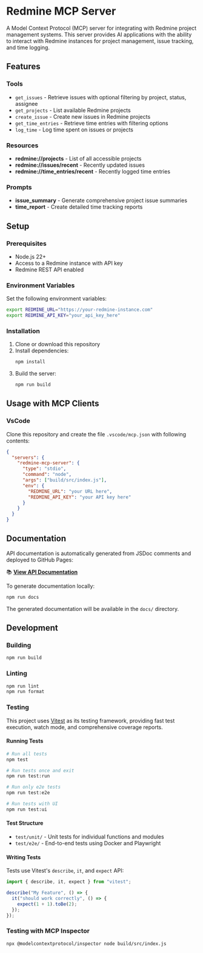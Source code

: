 # Redmine MCP Server

A Model Context Protocol (MCP) server for integrating with Redmine project
management systems. This server provides AI applications with the ability to
interact with Redmine instances for project management, issue tracking, and time
logging.

## Features

### Tools

- `get_issues` - Retrieve issues with optional filtering by project, status,
  assignee
- `get_projects` - List available Redmine projects
- `create_issue` - Create new issues in Redmine projects
- `get_time_entries` - Retrieve time entries with filtering options
- `log_time` - Log time spent on issues or projects

### Resources

- **redmine://projects** - List of all accessible projects
- **redmine://issues/recent** - Recently updated issues
- **redmine://time_entries/recent** - Recently logged time entries

### Prompts

- **issue_summary** - Generate comprehensive project issue summaries
- **time_report** - Create detailed time tracking reports

## Setup

### Prerequisites

- Node.js 22+
- Access to a Redmine instance with API key
- Redmine REST API enabled

### Environment Variables

Set the following environment variables:

```bash
export REDMINE_URL="https://your-redmine-instance.com"
export REDMINE_API_KEY="your_api_key_here"
```

### Installation

1. Clone or download this repository
2. Install dependencies:
   ```bash
   npm install
   ```
3. Build the server:
   ```bash
   npm run build
   ```

## Usage with MCP Clients

### VsCode

Clone this repository and create the file `.vscode/mcp.json` with following
contents:

```json
{
  "servers": {
    "redmine-mcp-server": {
      "type": "stdio",
      "command": "node",
      "args": ["build/src/index.js"],
      "env": {
        "REDMINE_URL": "your URL here",
        "REDMINE_API_KEY": "your API key here"
      }
    }
  }
}
```

## Documentation

API documentation is automatically generated from JSDoc comments and deployed to
GitHub Pages:

📚 **[View API Documentation](https://wint3rmute.github.io/redmine-mcp/)**

To generate documentation locally:

```bash
npm run docs
```

The generated documentation will be available in the `docs/` directory.

## Development

### Building

```bash
npm run build
```

### Linting

```bash
npm run lint
npm run format
```

### Testing

This project uses [Vitest](https://vitest.dev/) as its testing framework,
providing fast test execution, watch mode, and comprehensive coverage reports.

#### Running Tests

```bash
# Run all tests
npm test

# Run tests once and exit
npm run test:run

# Run only e2e tests
npm run test:e2e

# Run tests with UI
npm run test:ui
```

#### Test Structure

- `test/unit/` - Unit tests for individual functions and modules
- `test/e2e/` - End-to-end tests using Docker and Playwright

#### Writing Tests

Tests use Vitest's `describe`, `it`, and `expect` API:

```typescript
import { describe, it, expect } from "vitest";

describe("My Feature", () => {
  it("should work correctly", () => {
    expect(1 + 1).toBe(2);
  });
});
```

### Testing with MCP Inspector

```bash
npx @modelcontextprotocol/inspector node build/src/index.js
```
